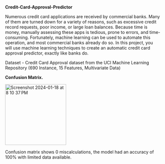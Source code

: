 **Credit-Card-Approval-Predictor**


Numerous credit card applications are received by commercial banks. Many of them are turned down for a variety of reasons, such as excessive credit record requests, poor income, or large loan balances. Because time is money, manually assessing these apps is tedious, prone to errors, and time-consuming. Fortunately, machine learning can be used to automate this operation, and most commercial banks already do so. In this project, you will use machine learning techniques to create an automatic credit card approval predictor, exactly like banks do. 

Dataset - Credit Card Approval dataset from the UCI Machine Learning Repository (690 Instance, 15 Features, Multivariate Data)



**Confusion Matrix.** 

<img width="198" alt="Screenshot 2024-01-18 at 8 10 37 PM" src="https://github.com/KhushiTaneja01/Credit-Card-Approval-Predictor/assets/157088751/6d2d68ed-3827-4436-a7d8-6d70cc0a46cd">

Confusion matrix shows 0 miscalculations, the model had an accuracy of 100% with limited data available. 
